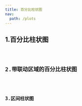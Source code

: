 ```yaml
---
title: 百分比柱状图
nav:
  path: /plots
---
```


## 1.百分比柱状图

<code src="./demo3/demo1.tsx" />

## 2.带联动区域的百分比柱状图

<code src="./demo3/demo2.tsx" />

## 3.区间柱状图

<code src="./demo3/demo3.tsx" />